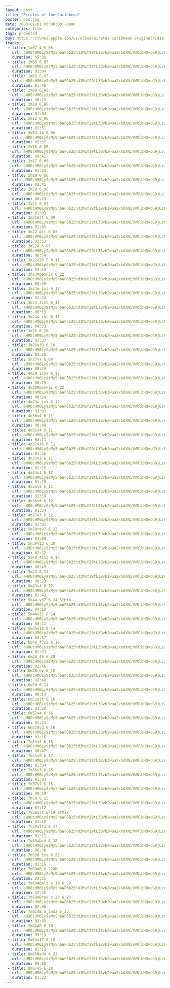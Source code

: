 ```yaml
---
layout: post
title: "Pirates of the Caribbean"
poster: poc.jpg
date: 2003-01-01 00:00:00 -0800
categories: film
tags: promoted
buy: https://itunes.apple.com/us/album/pirates-caribbean-original/id191901880?uo=4
tracks:
 - title: 1m02-4 6_05
   url: aHR0cHM6Ly9zMy5hbWF6b25hd3MuY29tL3Bvb2wua2xhdXNiYWRlbHQvcG9jLzFtMDItNCA2XzA1Lm1wMw==
   duration: 05:38
 - title: 1m05 6_05
   url: aHR0cHM6Ly9zMy5hbWF6b25hd3MuY29tL3Bvb2wua2xhdXNiYWRlbHQvcG9jLzFtMDUgNl8wNS5tcDM=
   duration: 01:04
 - title: 1m06 6_05
   url: aHR0cHM6Ly9zMy5hbWF6b25hd3MuY29tL3Bvb2wua2xhdXNiYWRlbHQvcG9jLzFtMDYgNl8wNS5tcDM=
   duration: 01:40
 - title: 2m09 6_06
   url: aHR0cHM6Ly9zMy5hbWF6b25hd3MuY29tL3Bvb2wua2xhdXNiYWRlbHQvcG9jLzJtMDkgNl8wNi5tcDM=
   duration: 00:25
 - title: 2m10 6_06
   url: aHR0cHM6Ly9zMy5hbWF6b25hd3MuY29tL3Bvb2wua2xhdXNiYWRlbHQvcG9jLzJtMTAgNl8wNi5tcDM=
   duration: 01:04
 - title: 2m12 6_06
   url: aHR0cHM6Ly9zMy5hbWF6b25hd3MuY29tL3Bvb2wua2xhdXNiYWRlbHQvcG9jLzJtMTIgNl8wNi5tcDM=
   duration: 01:51
 - title: 2m13_14 6_06
   url: aHR0cHM6Ly9zMy5hbWF6b25hd3MuY29tL3Bvb2wua2xhdXNiYWRlbHQvcG9jLzJtMTNfMTQgNl8wNi5tcDM=
   duration: 02:37
 - title: 2m15 6_06
   url: aHR0cHM6Ly9zMy5hbWF6b25hd3MuY29tL3Bvb2wua2xhdXNiYWRlbHQvcG9jLzJtMTUgNl8wNi5tcDM=
   duration: 00:41
 - title: 2m17 6_06
   url: aHR0cHM6Ly9zMy5hbWF6b25hd3MuY29tL3Bvb2wua2xhdXNiYWRlbHQvcG9jLzJtMTcgNl8wNi5tcDM=
   duration: 01:33
 - title: 2m18 6_06
   url: aHR0cHM6Ly9zMy5hbWF6b25hd3MuY29tL3Bvb2wua2xhdXNiYWRlbHQvcG9jLzJtMTggNl8wNi5tcDM=
   duration: 02:45
 - title: 2m20 6_06
   url: aHR0cHM6Ly9zMy5hbWF6b25hd3MuY29tL3Bvb2wua2xhdXNiYWRlbHQvcG9jLzJtMjAgNl8wNi5tcDM=
   duration: 00:23
 - title: 3m21 6_07
   url: aHR0cHM6Ly9zMy5hbWF6b25hd3MuY29tL3Bvb2wua2xhdXNiYWRlbHQvcG9jLzNtMjEgNl8wNy5tcDM=
   duration: 01:03
 - title: 3m21Alt 6_09
   url: aHR0cHM6Ly9zMy5hbWF6b25hd3MuY29tL3Bvb2wua2xhdXNiYWRlbHQvcG9jLzNtMjFBbHQgNl8wOS5tcDM=
   duration: 01:01
 - title: 3m22 alt 6_03
   url: aHR0cHM6Ly9zMy5hbWF6b25hd3MuY29tL3Bvb2wua2xhdXNiYWRlbHQvcG9jLzNtMjIgYWx0IDZfMDMubXAz
   duration: 03:53
 - title: 3m22A 6_07
   url: aHR0cHM6Ly9zMy5hbWF6b25hd3MuY29tL3Bvb2wua2xhdXNiYWRlbHQvcG9jLzNtMjJBIDZfMDcubXAz
   duration: 00:54
 - title: 3m22v20 F 6_11
   url: aHR0cHM6Ly9zMy5hbWF6b25hd3MuY29tL3Bvb2wua2xhdXNiYWRlbHQvcG9jLzNtMjJ2MjAgRiA2XzExLm1wMw==
   duration: 03:53
 - title: 3m23MoonFix 6_22
   url: aHR0cHM6Ly9zMy5hbWF6b25hd3MuY29tL3Bvb2wua2xhdXNiYWRlbHQvcG9jLzNtMjNNb29uRml4IDZfMjIubXAz
   duration: 00:30
 - title: 3m23w_ins 6_17
   url: aHR0cHM6Ly9zMy5hbWF6b25hd3MuY29tL3Bvb2wua2xhdXNiYWRlbHQvcG9jLzNtMjN3X2lucyA2XzE3Lm1wMw==
   duration: 01:24
 - title: 3m24.3ins 6_17
   url: aHR0cHM6Ly9zMy5hbWF6b25hd3MuY29tL3Bvb2wua2xhdXNiYWRlbHQvcG9jLzNtMjQuM2lucyA2XzE3Lm1wMw==
   duration: 00:19
 - title: 3m24w_ins 6_17
   url: aHR0cHM6Ly9zMy5hbWF6b25hd3MuY29tL3Bvb2wua2xhdXNiYWRlbHQvcG9jLzNtMjR3X2lucyA2XzE3Lm1wMw==
   duration: 04:23
 - title: 3m25 6_10
   url: aHR0cHM6Ly9zMy5hbWF6b25hd3MuY29tL3Bvb2wua2xhdXNiYWRlbHQvcG9jLzNtMjUgNl8xMC5tcDM=
   duration: 01:37
 - title: 3m26v39 6_10
   url: aHR0cHM6Ly9zMy5hbWF6b25hd3MuY29tL3Bvb2wua2xhdXNiYWRlbHQvcG9jLzNtMjZ2MzkgNl8xMC5tcDM=
   duration: 02:26
 - title: 3m27v7 6_09
   url: aHR0cHM6Ly9zMy5hbWF6b25hd3MuY29tL3Bvb2wua2xhdXNiYWRlbHQvcG9jLzNtMjd2NyA2XzA5Lm1wMw==
   duration: 00:24
 - title: 4m29.1ins 6_17
   url: aHR0cHM6Ly9zMy5hbWF6b25hd3MuY29tL3Bvb2wua2xhdXNiYWRlbHQvcG9jLzRtMjkuMWlucyA2XzE3Lm1wMw==
   duration: 00:19
 - title: 4m29MoonFix 6_22
   url: aHR0cHM6Ly9zMy5hbWF6b25hd3MuY29tL3Bvb2wua2xhdXNiYWRlbHQvcG9jLzRtMjlNb29uRml4IDZfMjIubXAz
   duration: 00:24
 - title: 4m29w_ins 6_17
   url: aHR0cHM6Ly9zMy5hbWF6b25hd3MuY29tL3Bvb2wua2xhdXNiYWRlbHQvcG9jLzRtMjl3X2lucyA2XzE3Lm1wMw==
   duration: 02:01
 - title: 4m30v4 6_11
   url: aHR0cHM6Ly9zMy5hbWF6b25hd3MuY29tL3Bvb2wua2xhdXNiYWRlbHQvcG9jLzRtMzB2NCA2XzExLm1wMw==
   duration: 00:44
 - title: 4m31v4 6_11
   url: aHR0cHM6Ly9zMy5hbWF6b25hd3MuY29tL3Bvb2wua2xhdXNiYWRlbHQvcG9jLzRtMzF2NCA2XzExLm1wMw==
   duration: 03:11
 - title: 4m32v16 6_11
   url: aHR0cHM6Ly9zMy5hbWF6b25hd3MuY29tL3Bvb2wua2xhdXNiYWRlbHQvcG9jLzRtMzJ2MTYgNl8xMS5tcDM=
   duration: 01:26
 - title: 4m33v1 6_11
   url: aHR0cHM6Ly9zMy5hbWF6b25hd3MuY29tL3Bvb2wua2xhdXNiYWRlbHQvcG9jLzRtMzN2MSA2XzExLm1wMw==
   duration: 01:16
 - title: 4m34v1 6_12
   url: aHR0cHM6Ly9zMy5hbWF6b25hd3MuY29tL3Bvb2wua2xhdXNiYWRlbHQvcG9jLzRtMzR2MSA2XzEyLm1wMw==
   duration: 01:29
 - title: 4m35v2 6_11
   url: aHR0cHM6Ly9zMy5hbWF6b25hd3MuY29tL3Bvb2wua2xhdXNiYWRlbHQvcG9jLzRtMzV2MiA2XzExLm1wMw==
   duration: 01:59
 - title: 4m36v5 6_12
   url: aHR0cHM6Ly9zMy5hbWF6b25hd3MuY29tL3Bvb2wua2xhdXNiYWRlbHQvcG9jLzRtMzZ2NSA2XzEyLm1wMw==
   duration: 01:34
 - title: 4m37v3 6_12
   url: aHR0cHM6Ly9zMy5hbWF6b25hd3MuY29tL3Bvb2wua2xhdXNiYWRlbHQvcG9jLzRtMzd2MyA2XzEyLm1wMw==
   duration: 01:01
 - title: 5m38rev7 6_22
   url: aHR0cHM6Ly9zMy5hbWF6b25hd3MuY29tL3Bvb2wua2xhdXNiYWRlbHQvcG9jLzVtMzhyZXY3IDZfMjIubXAz
   duration: 04:00
 - title: 5m39v13 6_20
   url: aHR0cHM6Ly9zMy5hbWF6b25hd3MuY29tL3Bvb2wua2xhdXNiYWRlbHQvcG9jLzVtMzl2MTMgNl8yMC5tcDM=
   duration: 02:32
 - title: 5m40_41v2 6_14
   url: aHR0cHM6Ly9zMy5hbWF6b25hd3MuY29tL3Bvb2wua2xhdXNiYWRlbHQvcG9jLzVtNDBfNDF2MiA2XzE0Lm1wMw==
   duration: 00:49
 - title: 5m42 6_14
   url: aHR0cHM6Ly9zMy5hbWF6b25hd3MuY29tL3Bvb2wua2xhdXNiYWRlbHQvcG9jLzVtNDIgNl8xNC5tcDM=
   duration: 00:23
 - title: 5m43v4 6_12
   url: aHR0cHM6Ly9zMy5hbWF6b25hd3MuY29tL3Bvb2wua2xhdXNiYWRlbHQvcG9jLzVtNDN2NCA2XzEyLm1wMw==
   duration: 01:42
 - title: 5m44 v37 6-14 StMix
   url: aHR0cHM6Ly9zMy5hbWF6b25hd3MuY29tL3Bvb2wua2xhdXNiYWRlbHQvcG9jLzVtNDQgdjM3IDYtMTQgU3RNaXgubXAz
   duration: 04:10
 - title: 5m44v37 6_14
   url: aHR0cHM6Ly9zMy5hbWF6b25hd3MuY29tL3Bvb2wua2xhdXNiYWRlbHQvcG9jLzVtNDR2MzcgNl8xNC5tcDM=
   duration: 04:11
 - title: 5m45v18 6_14
   url: aHR0cHM6Ly9zMy5hbWF6b25hd3MuY29tL3Bvb2wua2xhdXNiYWRlbHQvcG9jLzVtNDV2MTggNl8xNC5tcDM=
   duration: 03:57
 - title: 6m46_47v2 6_16
   url: aHR0cHM6Ly9zMy5hbWF6b25hd3MuY29tL3Bvb2wua2xhdXNiYWRlbHQvcG9jLzZtNDZfNDd2MiA2XzE2Lm1wMw==
   duration: 01:33
 - title: 6m48_49 6_20
   url: aHR0cHM6Ly9zMy5hbWF6b25hd3MuY29tL3Bvb2wua2xhdXNiYWRlbHQvcG9jLzZtNDhfNDkgNl8yMC5tcDM=
   duration: 02:46
 - title: 6m48rev 6_18
   url: aHR0cHM6Ly9zMy5hbWF6b25hd3MuY29tL3Bvb2wua2xhdXNiYWRlbHQvcG9jLzZtNDhyZXYgNl8xOC5tcDM=
   duration: 02:48
 - title: 6m50 6_14
   url: aHR0cHM6Ly9zMy5hbWF6b25hd3MuY29tL3Bvb2wua2xhdXNiYWRlbHQvcG9jLzZtNTAgNl8xNC5tcDM=
   duration: 00:14
 - title: 6m52alt 6_16
   url: aHR0cHM6Ly9zMy5hbWF6b25hd3MuY29tL3Bvb2wua2xhdXNiYWRlbHQvcG9jLzZtNTJhbHQgNl8xNi5tcDM=
   duration: 01:20
 - title: 6m52v4 6_16
   url: aHR0cHM6Ly9zMy5hbWF6b25hd3MuY29tL3Bvb2wua2xhdXNiYWRlbHQvcG9jLzZtNTJ2NCA2XzE2Lm1wMw==
   duration: 01:21
 - title: 6m53Av3 6_16
   url: aHR0cHM6Ly9zMy5hbWF6b25hd3MuY29tL3Bvb2wua2xhdXNiYWRlbHQvcG9jLzZtNTNBdjMgNl8xNi5tcDM=
   duration: 01:16
 - title: 7m54v5 6_15
   url: aHR0cHM6Ly9zMy5hbWF6b25hd3MuY29tL3Bvb2wua2xhdXNiYWRlbHQvcG9jLzdtNTR2NSA2XzE1Lm1wMw==
   duration: 00:47
 - title: 7m55v8 6_17
   url: aHR0cHM6Ly9zMy5hbWF6b25hd3MuY29tL3Bvb2wua2xhdXNiYWRlbHQvcG9jLzdtNTV2OCA2XzE3Lm1wMw==
   duration: 01:04
 - title: 7m56v3 6_15
   url: aHR0cHM6Ly9zMy5hbWF6b25hd3MuY29tL3Bvb2wua2xhdXNiYWRlbHQvcG9jLzdtNTZ2MyA2XzE1Lm1wMw==
   duration: 01:03
 - title: 7m57v7 6_15
   url: aHR0cHM6Ly9zMy5hbWF6b25hd3MuY29tL3Bvb2wua2xhdXNiYWRlbHQvcG9jLzdtNTd2NyA2XzE1Lm1wMw==
   duration: 00:50
 - title: 7m58 6_15
   url: aHR0cHM6Ly9zMy5hbWF6b25hd3MuY29tL3Bvb2wua2xhdXNiYWRlbHQvcG9jLzdtNTggNl8xNS5tcDM=
   duration: 01:12
 - title: 7m58alt 6-19 StMix
   url: aHR0cHM6Ly9zMy5hbWF6b25hd3MuY29tL3Bvb2wua2xhdXNiYWRlbHQvcG9jLzdtNThhbHQgNi0xOSBTdE1peC5tcDM=
   duration: 01:10
 - title: 7m58alt1 6_17
   url: aHR0cHM6Ly9zMy5hbWF6b25hd3MuY29tL3Bvb2wua2xhdXNiYWRlbHQvcG9jLzdtNThhbHQxIDZfMTcubXAz
   duration: 01:11
 - title: 7m59abcd 6_18
   url: aHR0cHM6Ly9zMy5hbWF6b25hd3MuY29tL3Bvb2wua2xhdXNiYWRlbHQvcG9jLzdtNTlhYmNkIDZfMTgubXAz
   duration: 06:38
 - title: 7m59d ins 6_22
   url: aHR0cHM6Ly9zMy5hbWF6b25hd3MuY29tL3Bvb2wua2xhdXNiYWRlbHQvcG9jLzdtNTlkIGlucyA2XzIyLm1wMw==
   duration: 01:16
 - title: 7m60AB 6_22AM
   url: aHR0cHM6Ly9zMy5hbWF6b25hd3MuY29tL3Bvb2wua2xhdXNiYWRlbHQvcG9jLzdtNjBBQiA2XzIyQU0ubXAz
   duration: 02:35
 - title: 7m60ABalt v.19 6_23
   url: aHR0cHM6Ly9zMy5hbWF6b25hd3MuY29tL3Bvb2wua2xhdXNiYWRlbHQvcG9jLzdtNjBBQmFsdCB2LjE5IDZfMjMubXAz
   duration: 02:36
 - title: 7m60ABrev v.23 6_23
   url: aHR0cHM6Ly9zMy5hbWF6b25hd3MuY29tL3Bvb2wua2xhdXNiYWRlbHQvcG9jLzdtNjBBQnJldiB2LjIzIDZfMjMubXAz
   duration: 02:36
 - title: 7m61AB w_ins2 6_23
   url: aHR0cHM6Ly9zMy5hbWF6b25hd3MuY29tL3Bvb2wua2xhdXNiYWRlbHQvcG9jLzdtNjFBQiB3X2luczIgNl8yMy5tcDM=
   duration: 02:49
 - title: 7m62AB 6_18
   url: aHR0cHM6Ly9zMy5hbWF6b25hd3MuY29tL3Bvb2wua2xhdXNiYWRlbHQvcG9jLzdtNjJBQiA2XzE4Lm1wMw==
   duration: 03:19
 - title: 8m64v17 6_18
   url: aHR0cHM6Ly9zMy5hbWF6b25hd3MuY29tL3Bvb2wua2xhdXNiYWRlbHQvcG9jLzhtNjR2MTcgNl8xOC5tcDM=
   duration: 01:12
 - title: 8m65Redo 6_23
   url: aHR0cHM6Ly9zMy5hbWF6b25hd3MuY29tL3Bvb2wua2xhdXNiYWRlbHQvcG9jLzhtNjVSZWRvIDZfMjMubXAz
   duration: 05:00
 - title: 8m67v5 6_18
   url: aHR0cHM6Ly9zMy5hbWF6b25hd3MuY29tL3Bvb2wua2xhdXNiYWRlbHQvcG9jLzhtNjd2NSA2XzE4Lm1wMw==
   duration: 01:32
---
```

